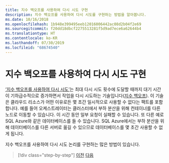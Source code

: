 ```yaml
---
title: 지수 백오프를 사용하여 다시 시도 구현
description: 지수 백오프를 사용하여 다시 시도를 구현하는 방법을 알아봅니다.
ms.date: 10/16/2018
ms.openlocfilehash: 1b948e399495eeb12016006442ac08d2b04f2e69
ms.sourcegitcommit: f20dd18dbcf2275513281f5d9ad7ece6a62644b4
ms.translationtype: HT
ms.contentlocale: ko-KR
ms.lasthandoff: 07/30/2019
ms.locfileid: "68674540"
---
```

# <a name="implement-retries-with-exponential-backoff"></a>지수 백오프를 사용하여 다시 시도 구현

[‘지수 백오프를 사용하여 다시 시도’](/azure/architecture/patterns/retry)는 최대 다시 시도 횟수에 도달할 때까지 대기 시간이 기하급수적으로 증가하면서 작업을 다시 시도하는 기술입니다([지수 백오프](https://en.wikipedia.org/wiki/Exponential_backoff)).  이 기술은 클라우드 리소스가 어떤 이유로든 몇 초간 일시적으로 사용할 수 없다는 팩트를 포함합니다. 예를 들어 오케스트레이터는 클러스터에서 부하 분산을 위해 컨테이너를 다른 노드로 이동할 수 있습니다. 이 시간 동안 일부 요청이 실패할 수 있습니다. 또 다른 예로 SQL Azure와 같은 데이터베이스를 들 수 있습니다. SQL Azure에서는 부하 분산을 위해 데이터베이스를 다른 서버로 옮길 수 있으므로 데이터베이스를 몇 초간 사용할 수 없게 됩니다.

지수 백오프를 사용하여 다시 시도 논리를 구현하는 많은 방법이 있습니다.

>[!div class="step-by-step"]
>[이전](partial-failure-strategies.md)
>[다음](implement-resilient-entity-framework-core-sql-connections.md)
